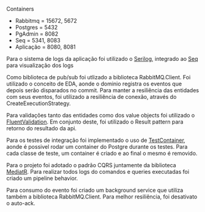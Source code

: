 Containers
  - Rabbitmq = 15672, 5672
  - Postgres = 5432
  - PgAdmin = 8082
  - Seq = 5341, 8083
  - Aplicação = 8080, 8081

Para o sistema de logs da aplicação foi utilizado o [Serilog](https://serilog.net), 
integrado ao [Seq](https://datalust.co/seq) para visualização dos logs 

Como biblioteca de pub/sub foi utlizado a biblioteca RabbitMQ.Client.
Foi utilizado o conceito de EDA, aonde o dominio registra os eventos que depois serão disparados no commit. 
Para manter a resiliência das entidades com seus eventos, foi utilizado a resiliência de conexão, através do CreateExecutionStrategy.

Para validações tanto das entidades como dos value objects foi utilizado o [FluentValidation](https://docs.fluentvalidation.net/en/latest/).
Em conjunto deste, foi utilizado o Result pattern para retorno do resultado da api.

Para os testes de integração foi implementado o uso de [TestContainer](https://testcontainers.com/), aonde é possivel rodar um 
container do Postgre durante os testes. Para cada classe de teste, um container é criado e ao final o mesmo é removido.

Para o projeto foi adotado o padrão CQRS juntamente da biblioteca [MediatR](https://github.com/jbogard/MediatR).
Para realizar todos logs do comandos e queries executadas foi criado um pipeline behavior.

Para consumo do evento foi criado um background service que utiliza também a biblioteca RabbitMQ.Client. Para melhor resiliência, foi desativato o auto-ack.
